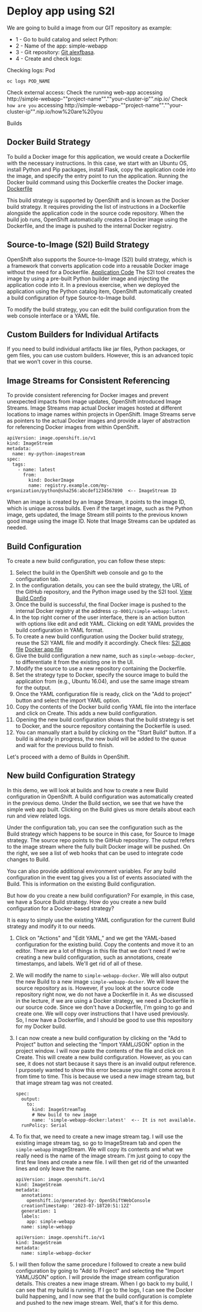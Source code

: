 # Deploy app using S2I

We are going to build a image from our GIT repository as example:

* 1 - Go to build catalog and select Python:
* 2 - Name of the app: simple-webapp
* 3 - Git repository: [Git alexfbasa](https://github.com/alexfbasa/simple-webapp.git).
* 4 - Create and check logs:

Checking logs:
Pod

```shell
oc logs POD_NAME
```

Check external access:
Check the running web-app accessing http://simple-webapp-""project-name"".""your-cluster-ip"".nip.io/
Check `how are you` accessing http://simple-webapp-""project-name"".""your-cluster-ip"".nip.io/how%20are%20you

Builds

## Docker Build Strategy

To build a Docker image for this application, we would create a Dockerfile with the necessary instructions. In this
case, we start with an Ubuntu OS, install Python and Pip packages, install Flask, copy the application code into the
image, and specify the entry point to run the application. Running the Docker build command using this Dockerfile
creates the Docker image.
[Dockerfile](simple-webapp-docker/Dockerfile)

This build strategy is supported by OpenShift and is known as the Docker build strategy. It requires providing the list
of instructions in a Dockerfile alongside the application code in the source code repository. When the build job runs,
OpenShift automatically creates a Docker image using the Dockerfile, and the image is pushed to the internal Docker
registry.

## Source-to-Image (S2I) Build Strategy

OpenShift also supports the Source-to-Image (S2I) build strategy, which is a framework that converts application code
into a reusable Docker image without the need for a Dockerfile.
[Application Code](labs/demos/simple-webapp/app.py)
The S2I tool creates the image by using a pre-built
Python builder image and injecting the application code into it. In a previous exercise, when we deployed the
application using the Python catalog item, OpenShift automatically created a build configuration of type Source-to-Image
build.

To modify the build strategy, you can edit the build configuration from the web console interface or a YAML file.

## Custom Builders for Individual Artifacts

If you need to build individual artifacts like jar files, Python packages, or gem files, you can use custom builders.
However, this is an advanced topic that we won't cover in this course.

## Image Streams for Consistent Referencing

To provide consistent referencing for Docker images and prevent unexpected impacts from image updates, OpenShift
introduced Image Streams. Image Streams map actual Docker images hosted at different locations to image names within
projects in OpenShift. Image Streams serve as pointers to the actual Docker images and provide a layer of abstraction
for referencing Docker images from within OpenShift.

```
apiVersion: image.openshift.io/v1
kind: ImageStream
metadata:
  name: my-python-imagestream
spec:
  tags:
    - name: latest
      from:
        kind: DockerImage
        name: registry.example.com/my-organization/python@sha256:abcdef1234567890  <-- ImageStream ID
```

When an image is created by an Image Stream, it points to the image ID, which is unique across builds. Even if the
target image, such as the Python image, gets updated, the Image Stream still points to the previous known good image
using the image ID. Note that Image Streams can be updated as needed.

## Build Configuration

To create a new build configuration, you can follow these steps:

1. Select the build in the OpenShift web console and go to the configuration tab.
2. In the configuration details, you can see the build strategy, the URL of the GitHub repository, and the Python image
   used by the S2I tool.
   [View Build Config](simple-webapp-docker/images/img_3.png)
3. Once the build is successful, the final Docker image is pushed to the internal Docker registry at the
   address `cp-0001/simple-webapp:latest`.
4. In the top right corner of the user interface, there is an action button with options like edit and edit YAML.
   Clicking on edit YAML provides the build configuration in YAML format.
5. To create a new build configuration using the Docker build strategy, reuse the S2I YAML file and modify it
   accordingly. Check files:
   [S2I app file](labs/demos/S2i-build-config.yaml)
   [Docker app file](labs/demos/Docker-build-config.yaml)
6. Give the build configuration a new name, such as `simple-webapp-docker`, to differentiate it from the existing one
   in the UI.
7. Modify the source to use a new repository containing the Dockerfile.
8. Set the strategy type to Docker, specify the source image to build the application from (e.g., Ubuntu 16.04), and use
   the same image stream for the output.
9. Once the YAML configuration file is ready, click on the "Add to project" button and select the import YAML option.
10. Copy the contents of the Docker build config YAML file into the interface and click on Create. This adds a new build
    configuration.
11. Opening the new build configuration shows that the build strategy is set to Docker, and the source repository
    containing the Dockerfile is used.
12. You can manually start a build by clicking on the "Start Build" button. If a build is already in progress, the new
    build will be added to the queue and wait for the previous build to finish.

Let's proceed with a demo of Builds in OpenShift.

## New build Configuration Strategy

In this demo, we will look at builds and how to create a new Build configuration in OpenShift. A build configuration was
automatically created in the previous demo. Under the Build section, we see that we have the simple web app built.
Clicking on the Build gives us more details about each run and view related logs.

Under the configuration tab, you can see the configuration such as the Build strategy which happens to be source
in this case, for Source to Image strategy. The source repo points to the GitHub repository. The output refers to the
image stream where the fully built Docker image will be pushed. On the right, we see a list of web hooks that can be
used to integrate code changes to Build.

You can also provide additional environment variables. For any build configuration in the event tag gives you a
list of events associated with the Build. This is information on the existing Build configuration.

But how do you create a new build configuration? For example, in this case, we have a Source Build strategy. How
do you create a new build configuration for a Docker-based strategy?

It is easy to simply use the existing YAML configuration for the current Build strategy and modify it to our
needs.

1. Click on "Actions" and "Edit YAML," and we get the YAML-based configuration for the existing build. Copy the
   contents and move it to an editor. There are a lot of things in this file that we don't need if we're creating a new
   build configuration, such as annotations, create timestamps, and labels. We'll get rid of all of these.

2. We will modify the name to `simple-webapp-docker`. We will also output the new Build to a new image
   `simple-webapp-docker`. We will leave the source repository as is. However, if you look at the source code repository
   right now, we do not have a Dockerfile in it. As we discussed in the lecture, if we are using a Docker strategy, we
   need a Dockerfile in our source code. Since we don't have a Dockerfile, I'm going to go and create one. We will copy
   over instructions that I have used previously. So, I now have a Dockerfile, and I should be good to use this
   repository for my Docker build.
3. I can now create a new build configuration by clicking on the "Add to Project" button and selecting the "Import
   YAML/JSON" option in the project window. I will now paste the contents of the file and click on Create. This will
   create a new build configuration. However, as you can see, it does not start because it says there is an invalid
   output reference. I purposely wanted to show this error because you might come across it from time to time. This is
   because we used a new image stream tag, but that image stream tag was not created.
   ```text
   spec:
     output:
       to:
         kind: ImageStreamTag
         # New build to new image
         name: 'simple-webapp-docker:latest'  <-- It is not available.
     runPolicy: Serial
   ```
4. To fix that, we need to create a new image stream tag. I will use the existing image stream tag, so go to ImageStream
   tab and open the `simple-webapp` imageStream. We will
   copy its contents and what we really need is the name of the image stream. I'm just going to copy the first few lines
   and create a new file. I will then get rid of the unwanted lines and only leave the name.
   ```text
   apiVersion: image.openshift.io/v1
   kind: ImageStream
   metadata:
     annotations:
       openshift.io/generated-by: OpenShiftWebConsole
     creationTimestamp: '2023-07-18T20:51:12Z'
     generation: 1
     labels:
       app: simple-webapp
     name: simple-webapp
   ```
   ```text
   apiVersion: image.openshift.io/v1
   kind: ImageStream
   metadata:
     name: simple-webapp-docker
   ```

5. I will then follow the same procedure I followed to create a new build configuration by going to "Add to
   Project" and selecting the "Import YAML/JSON" option. I will provide the image stream configuration details. This
   creates a new image stream.
   When I go back to my build, I can see that my build is running. If I go to the logs, I can see the Docker build
   happening, and I now see that the build configuration is complete and pushed to the new image stream.
   Well, that's it for this demo.

